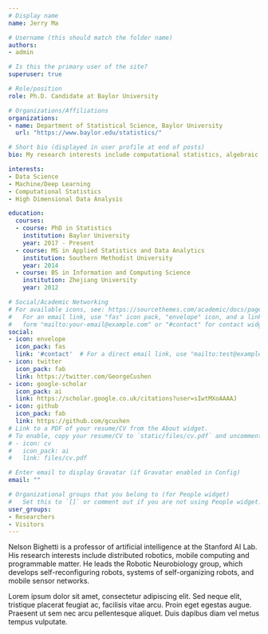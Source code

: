 ```yaml
---
# Display name
name: Jerry Ma

# Username (this should match the folder name)
authors:
- admin

# Is this the primary user of the site?
superuser: true

# Role/position
role: Ph.D. Candidate at Baylor University

# Organizations/Affiliations
organizations:
- name: Department of Statistical Science, Baylor University
  url: "https://www.baylor.edu/statistics/"

# Short bio (displayed in user profile at end of posts)
bio: My research interests include computational statistics, algebraic geometric statistics and high dimensional data analysis.

interests:
- Data Science
- Machine/Deep Learning
- Computational Statistics
- High Dimensional Data Analysis

education:
  courses:
  - course: PhD in Statistics
    institution: Baylor University
    year: 2017 - Present
  - course: MS in Applied Statistics and Data Analytics
    institution: Southern Methodist University
    year: 2014
  - course: BS in Information and Computing Science
    institution: Zhejiang University
    year: 2012

# Social/Academic Networking
# For available icons, see: https://sourcethemes.com/academic/docs/page-builder/#icons
#   For an email link, use "fas" icon pack, "envelope" icon, and a link in the
#   form "mailto:your-email@example.com" or "#contact" for contact widget.
social:
- icon: envelope
  icon_pack: fas
  link: '#contact'  # For a direct email link, use "mailto:test@example.org".
- icon: twitter
  icon_pack: fab
  link: https://twitter.com/GeorgeCushen
- icon: google-scholar
  icon_pack: ai
  link: https://scholar.google.co.uk/citations?user=sIwtMXoAAAAJ
- icon: github
  icon_pack: fab
  link: https://github.com/gcushen
# Link to a PDF of your resume/CV from the About widget.
# To enable, copy your resume/CV to `static/files/cv.pdf` and uncomment the lines below.
# - icon: cv
#   icon_pack: ai
#   link: files/cv.pdf

# Enter email to display Gravatar (if Gravatar enabled in Config)
email: ""

# Organizational groups that you belong to (for People widget)
#   Set this to `[]` or comment out if you are not using People widget.
user_groups:
- Researchers
- Visitors
---
```


Nelson Bighetti is a professor of artificial intelligence at the Stanford AI Lab. His research interests include distributed robotics, mobile computing and programmable matter. He leads the Robotic Neurobiology group, which develops self-reconfiguring robots, systems of self-organizing robots, and mobile sensor networks.

Lorem ipsum dolor sit amet, consectetur adipiscing elit. Sed neque elit, tristique placerat feugiat ac, facilisis vitae arcu. Proin eget egestas augue. Praesent ut sem nec arcu pellentesque aliquet. Duis dapibus diam vel metus tempus vulputate.
